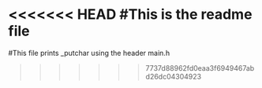 <<<<<<< HEAD
#This is the readme file
=======
#This file prints _putchar using the header main.h
>>>>>>> 7737d88962fd0eaa3f6949467abd26dc04304923
